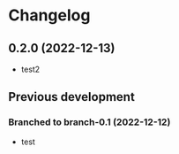 # Changelog

## 0.2.0 (2022-12-13)

* test2

## Previous development

### Branched to branch-0.1 (2022-12-12)

* test

### 

